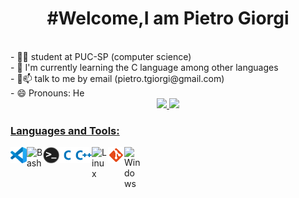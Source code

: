 <div align="center">
  <h1>#Welcome,I am Pietro Giorgi</h1> 
     
  </div>
  <br />
- 👨‍🎓 student at PUC-SP (computer science) <br />
- 🌱 I'm currently learning the C language among other languages <br />
- 💬📫  talk to me by email (pietro.tgiorgi@gmail.com) <br />
- 😄 Pronouns: He  <br />

<div align="center">
  <a href="https://github.com/Pietro5124">
  <img height="180em" src="https://github-readme-stats.vercel.app/api?username=Pietro5124&show_icons=true&theme=dark&include_all_commits=true&count_private=true"/>
<img height="100em" src="https://github-readme-stats.vercel.app/api/top-langs/?username=Pietro5124&layout=compact&langs_count=7&theme=dark"/>
</div>

  <h3>Languages and Tools:</h3>

[<img align="left" alt="Visual Studio Code" width="26px" src="https://raw.githubusercontent.com/github/explore/80688e429a7d4ef2fca1e82350fe8e3517d3494d/topics/visual-studio-code/visual-studio-code.png" />](https://www.google.com/search?&q=Visual+Studio+Code)
  [<img align="left" alt="Bash" width="26px" src="https://raw.githubusercontent.com/odb/official-bash-logo/master/assets/Logos/Icons/SVG/128x128.svg" />](https://www.google.com/search?&q=Bash)
  [<img align="left" alt="Terminal" width="26px" src="https://raw.githubusercontent.com/github/explore/80688e429a7d4ef2fca1e82350fe8e3517d3494d/topics/terminal/terminal.png" />](https://www.google.com/search?&q=command+line+interface)
[<img align="left" alt="C" width="26px" src="https://raw.githubusercontent.com/PKief/vscode-material-icon-theme/master/icons/c.svg" />](https://www.google.com/search?&q=c+programming+language)
[<img align="left" alt="C++" width="26px" src="https://raw.githubusercontent.com/PKief/vscode-material-icon-theme/master/icons/cpp.svg" />](https://www.google.com/search?&q=c+programming+language)
[<img align="left" alt="Linux" width="26px" src="https://image.flaticon.com/icons/svg/226/226772.svg" />](https://www.google.com/search?&q=Linux)
  [<img align="left" alt="Git" width="26px" src="https://raw.githubusercontent.com/PKief/vscode-material-icon-theme/master/icons/git.svg" />](https://www.google.com/search?&q=Git)


[<img align="left" alt="Windows" width="26px" src="https://image.flaticon.com/icons/svg/882/882702.svg" />](https://www.google.com/search?&q=Windows)

<br />
<br />
  
  <div align="center">

</div>


  

